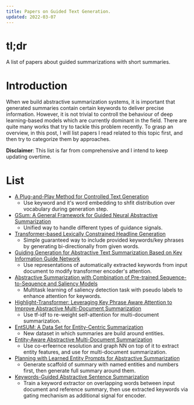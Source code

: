 ```yaml
---
title: Papers on Guided Text Generation.
updated: 2022-03-07
---
```


# tl;dr

A list of papers about guided summarizations with short summaries.

# Introduction

When we build abstractive summarization systems, it is important that generated summaries contain certain keywords to deliver precise information.
However, it is not trivial to controll the behaviour of deep learning-based models which are currently dominant in the field.
There are quite many works that try to tackle this problem recently.
To grasp an overview, in this post, I will list papers I read related to this topic first, and then try to categorize them by approaches.

**Disclaimer**: This list is far from comprehensive and I intend to keep updating overtime.

# List

- [A Plug-and-Play Method for Controlled Text Generation](https://aclanthology.org/2021.findings-emnlp.334)
  - Use keyword and it's word embedding to shfit distribution over vocabulary during generation step.
- [GSum: A General Framework for Guided Neural Abstractive Summarization](https://aclanthology.org/2021.naacl-main.384/)
  - Unified way to handle different types of guidance signals.
- [Transformer-based Lexically Constrained Headline Generation](https://aclanthology.org/2021.emnlp-main.335/)
  - Simple guaranteed way to include provided keywords/key phrases by generating bi-directionally from given words.
- [Guiding Generation for Abstractive Text Summarization Based on Key Information Guide Network](https://aclanthology.org/N18-2009)
  - Use representations of automatically extracted keywords from input document to modify transformer encoder's attention.
- [Abstractive Summarization with Combination of Pre-trained Sequence-to-Sequence and Saliency Models](https://arxiv.org/abs/2003.13028)
  - Multitask learning of saliency detection task with pseudo labels to enhance attention for keywords.
- [Highlight-Transformer: Leveraging Key Phrase Aware Attention to Improve Abstractive Multi-Document Summarization](https://aclanthology.org/2021.findings-acl.445)
  - Use tf-idf to re-weight self-attention for multi-document summarization.
- [EntSUM: A Data Set for Entity-Centric Summarization](http://arxiv.org/abs/2204.02213)
  - New dataset in which summaries are build around entities.
- [Entity-Aware Abstractive Multi-Document Summarization](https://aclanthology.org/2021.findings-acl.30)
  - Use co-erfeernce resolution and graph NN on top of it to extract entity features, and use for multi-document summarization.
- [Planning with Learned Entity Prompts for Abstractive Summarization](https://direct.mit.edu/tacl/article/doi/10.1162/tacl_a_00438/108867/Planning-with-Learned-Entity-Prompts-for)
  - Generate scaffold of summary with named entities and numbers first, then generate full summary around them.
- [Keywords-Guided Abstractive Sentence Summarization](https://ojs.aaai.org/index.php/AAAI/article/view/6333)
  - Train a keyword extractor on overlapping words between input document and reference summary, then use extracted keywords via gating mechanism as additional signal for encoder.
